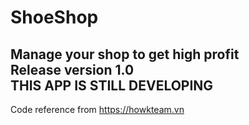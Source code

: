 # ShoeShop
Manage your shop to get high profit <br />
Release version 1.0 <br />
THIS APP IS STILL DEVELOPING 
--------------------------------
Code reference from https://howkteam.vn
